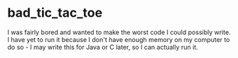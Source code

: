 # bad_tic_tac_toe

I was fairly bored and wanted to make the worst code I could possibly write. I have yet to run it because I don't have enough memory on my computer to do so - I may write this for Java or C later, so I can actually run it.
